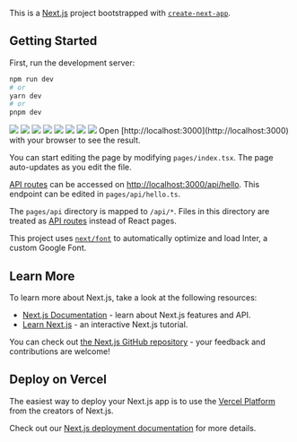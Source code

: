 This is a [Next.js](https://nextjs.org/) project bootstrapped with [`create-next-app`](https://github.com/vercel/next.js/tree/canary/packages/create-next-app).

## Getting Started

First, run the development server:

```bash
npm run dev
# or
yarn dev
# or
pnpm dev
```

<image src="https://harshtagra.s3.ap-south-1.amazonaws.com/readme/Screenshot_2023-03-30_12_38_21.png">

<image src="https://harshtagra.s3.ap-south-1.amazonaws.com/readme/Screenshot_2023-03-30_12_54_18.png">
<image src="https://harshtagra.s3.ap-south-1.amazonaws.com/readme/Screenshot_2023-03-30_12_50_46.png">

<image src="https://harshtagra.s3.ap-south-1.amazonaws.com/readme/Screenshot_2023-03-30_12_51_46.png">

<image src="https://harshtagra.s3.ap-south-1.amazonaws.com/readme/Screenshot_2023-03-30_12_52_20.png">

<image src="https://harshtagra.s3.ap-south-1.amazonaws.com/readme/Screenshot_2023-03-30_12_26_21.png">

<image src="https://harshtagra.s3.ap-south-1.amazonaws.com/readme/Screenshot_2023-03-30_12_57_19.png">
  
<image src="https://harshtagra.s3.ap-south-1.amazonaws.com/readme/Screenshot_2023-03-30_12_57_34.png">
Open [http://localhost:3000](http://localhost:3000) with your browser to see the result.

You can start editing the page by modifying `pages/index.tsx`. The page auto-updates as you edit the file.

[API routes](https://nextjs.org/docs/api-routes/introduction) can be accessed on [http://localhost:3000/api/hello](http://localhost:3000/api/hello). This endpoint can be edited in `pages/api/hello.ts`.

The `pages/api` directory is mapped to `/api/*`. Files in this directory are treated as [API routes](https://nextjs.org/docs/api-routes/introduction) instead of React pages.

This project uses [`next/font`](https://nextjs.org/docs/basic-features/font-optimization) to automatically optimize and load Inter, a custom Google Font.

## Learn More

To learn more about Next.js, take a look at the following resources:

- [Next.js Documentation](https://nextjs.org/docs) - learn about Next.js features and API.
- [Learn Next.js](https://nextjs.org/learn) - an interactive Next.js tutorial.

You can check out [the Next.js GitHub repository](https://github.com/vercel/next.js/) - your feedback and contributions are welcome!

## Deploy on Vercel

The easiest way to deploy your Next.js app is to use the [Vercel Platform](https://vercel.com/new?utm_medium=default-template&filter=next.js&utm_source=create-next-app&utm_campaign=create-next-app-readme) from the creators of Next.js.

Check out our [Next.js deployment documentation](https://nextjs.org/docs/deployment) for more details.
